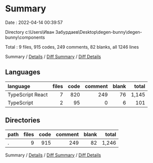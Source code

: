 # Summary

Date : 2022-04-14 00:39:57

Directory c:\Users\Иван Забурдаев\Desktop\degen-bunny\degen-bunny\components

Total : 9 files,  915 codes, 249 comments, 82 blanks, all 1246 lines

Summary / [Details](details.md) / [Diff Summary](diff.md) / [Diff Details](diff-details.md)

## Languages
| language | files | code | comment | blank | total |
| :--- | ---: | ---: | ---: | ---: | ---: |
| TypeScript React | 7 | 820 | 249 | 76 | 1,145 |
| TypeScript | 2 | 95 | 0 | 6 | 101 |

## Directories
| path | files | code | comment | blank | total |
| :--- | ---: | ---: | ---: | ---: | ---: |
| . | 9 | 915 | 249 | 82 | 1,246 |

Summary / [Details](details.md) / [Diff Summary](diff.md) / [Diff Details](diff-details.md)